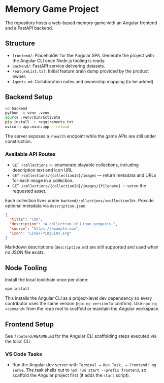 # Memory Game Project

The repository hosts a web-based memory game with an Angular frontend and a FastAPI backend.

## Structure

- `frontend/`: Placeholder for the Angular SPA. Generate the project with the Angular CLI once Node.js tooling is ready.
- `backend/`: FastAPI service delivering datasets.
- `FeatureList.txt`: Initial feature brain dump provided by the product owner.
- `Agents.md`: Collaboration notes and ownership mapping (to be added).

## Backend Setup

```bash
cd backend
python -m venv .venv
source .venv/bin/activate
pip install -r requirements.txt
uvicorn app.main:app --reload
```

The server exposes a `/health` endpoint while the game APIs are still under construction.

### Available API Routes

- `GET /collections` — enumerate playable collections, including description text and icon URL.
- `GET /collections/{collectionId}/images` — return metadata and URLs for each image in a collection.
- `GET /collections/{collectionId}/images/{filename}` — serve the requested asset.

Each collection lives under `backend/collections/<collectionId>`. Provide optional metadata via `description.json`:

```json
{
  "title": "TUX",
  "description": "A collection of Linux penguins.",
  "source": "https://example.com",
  "icon": "Linux-Pinguino.svg"
}
```

Markdown descriptions (`description.md`) are still supported and used when no JSON file exists.

## Node Tooling

Install the local toolchain once per clone:

```bash
npm install
```

This installs the Angular CLI as a project-level dev dependency so every contributor uses the same version (`npx ng version` to confirm). Use `npx ng <command>` from the repo root to scaffold or maintain the Angular workspace.

## Frontend Setup

See `frontend/README.md` for the Angular CLI scaffolding steps executed via the local CLI.

### VS Code Tasks

- Run the Angular dev server with `Terminal → Run Task… → Frontend: ng serve`. The task shells out to `npm run start --prefix frontend`, so scaffold the Angular project first (it adds the `start` script).
